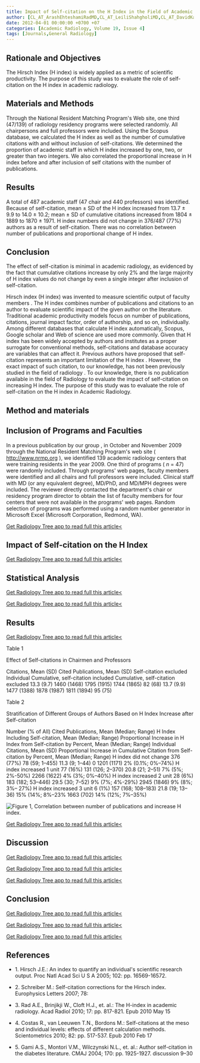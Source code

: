 ```yaml
---
title: Impact of Self-citation on the H Index in the Field of Academic Radiology
author: [CL_AT_ArashEhteshamiRadMD,CL_AT_LeiliShahgholiMD,CL_AT_DavidKallmesMD]
date: 2012-04-01 00:00:00 +0700 +07
categories: [Academic Radiology, Volume 19, Issue 4]
tags: [Journals,General Radiology]
---
```

## Rationale and Objectives

The Hirsch Index (H index) is widely applied as a metric of scientific productivity. The purpose of this study was to evaluate the role of self-citation on the H index in academic radiology.

## Materials and Methods

Through the National Resident Matching Program's Web site, one third (47/139) of radiology residency programs were selected randomly. All chairpersons and full professors were included. Using the Scopus database, we calculated the H index as well as the number of cumulative citations with and without inclusion of self-citations. We determined the proportion of academic staff in which H index increased by one, two, or greater than two integers. We also correlated the proportional increase in H index before and after inclusion of self citations with the number of publications.

## Results

A total of 487 academic staff (47 chair and 440 professors) was identified. Because of self-citation, mean ± SD of the H index increased from 13.7 ± 9.9 to 14.0 ± 10.2; mean ± SD of cumulative citations increased from 1804 ± 1889 to 1870 ± 1971. H index numbers did not change in 376/487 (77%) authors as a result of self-citation. There was no correlation between number of publications and proportional change of H index.

## Conclusion

The effect of self-citation is minimal in academic radiology, as evidenced by the fact that cumulative citations increase by only 2% and the large majority of H index values do not change by even a single integer after inclusion of self-citation.

Hirsch index (H index) was invented to measure scientific output of faculty members . The H index combines number of publications and citations to an author to evaluate scientific impact of the given author on the literature. Traditional academic productivity models focus on number of publications, citations, journal impact factor, order of authorship, and so on, individually. Among different databases that calculate H index automatically, Scopus, Google scholar and Web of science are used more commonly. Given that H index has been widely accepted by authors and institutes as a proper surrogate for conventional methods, self-citations and database accuracy are variables that can affect it. Previous authors have proposed that self-citation represents an important limitation of the H index . However, the exact impact of such citation, to our knowledge, has not been previously studied in the field of radiology . To our knowledge, there is no publication available in the field of Radiology to evaluate the impact of self-citation on increasing H index. The purpose of this study was to evaluate the role of self-citation on the H index in Academic Radiology.

## Method and materials

## Inclusion of Programs and Faculties

In a previous publication by our group , in October and November 2009 through the National Resident Matching Program's web site (  http://www.nrmp.org ), we identified 139 academic radiology centers that were training residents in the year 2009. One third of programs ( _n_ = 47) were randomly included. Through programs' web pages, faculty members were identified and all chairs and full professors were included. Clinical staff with MD (or any equivalent degree), MD/PhD, and MD/MPH degrees were included. The reviewer directly contacted the department's chair or residency program director to obtain the list of faculty members for four centers that were not available in the programs' web pages. Random selection of programs was performed using a random number generator in Microsoft Excel (Microsoft Corporation, Redmond, WA).

[Get Radiology Tree app to read full this article<](https://clinicalpub.com/app)

## Impact of Self-citation on the H Index

[Get Radiology Tree app to read full this article<](https://clinicalpub.com/app)

## Statistical Analysis

[Get Radiology Tree app to read full this article<](https://clinicalpub.com/app)

[Get Radiology Tree app to read full this article<](https://clinicalpub.com/app)

## Results

[Get Radiology Tree app to read full this article<](https://clinicalpub.com/app)

Table 1


Effect of Self-citations in Chairmen and Professors


Citations, Mean (SD) Cited Publications, Mean (SD) Self-citation excluded Individual Cumulative, self-citation included Cumulative, self-citation excluded 13.3 (9.7) 1460 (1468) 1795 (1915) 1744 (1865) 82 (68) 13.7 (9.9) 1477 (1388) 1878 (1987) 1811 (1894) 95 (75)

Table 2


Stratification of Different Groups of Authors Based on H Index Increase after Self-citation


Number (% of All) Cited Publications, Mean (Median; Range) H Index Including Self-citation, Mean (Median; Range) Proportional Increase in H Index from Self-citation by Percent, Mean (Median; Range) Individual Citations, Mean (SD) Proportional Increase in Cumulative Citation from Self-citation by Percent, Mean (Median; Range) H index did not change 376 (77%) 78 (59; 1–455) 11.3 (9; 1–44) 0 1201 (1171) 2% (0.1%; 0%–74%) H index increased 1 unit 77 (16%) 131 (126; 2–370) 20.8 (21; 2–51) 7% (5%; 2%-50%) 2266 (1622) 4% (3%; 0%–40%) H index increased 2 unit 28 (6%) 183 (182; 53–446) 29.5 (30; 7–52) 9% (7%; 4%-29%) 2945 (1846) 9% (8%; 3%– 27%) H index increased 3 unit 6 (1%) 157 (168; 108–183) 21.8 (19; 13–36) 15% (14%; 8%–23% 1663 (702) 14% (12%; 7%–35%)

![Figure 1, Correlation between number of publications and increase H index.](https://storage.googleapis.com/dl.dentistrykey.com/clinical/ImpactofSelfcitationontheHIndexintheFieldofAcademicRadiology/0_1s20S1076633211005952.jpg)

[Get Radiology Tree app to read full this article<](https://clinicalpub.com/app)

## Discussion

[Get Radiology Tree app to read full this article<](https://clinicalpub.com/app)

[Get Radiology Tree app to read full this article<](https://clinicalpub.com/app)

[Get Radiology Tree app to read full this article<](https://clinicalpub.com/app)

## Conclusion

[Get Radiology Tree app to read full this article<](https://clinicalpub.com/app)

[Get Radiology Tree app to read full this article<](https://clinicalpub.com/app)

[Get Radiology Tree app to read full this article<](https://clinicalpub.com/app)

## References

- 1\. Hirsch J.E.: An index to quantify an individual's scientific research output. Proc Natl Acad Sci U S A 2005; 102: pp. 16569-16572.


- 2\. Schreiber M.: Self-citation corrections for the Hirsch index. Europhysics Letters 2007; 78:


- 3\. Rad A.E., Brinjikji W., Cloft H.J., et. al.: The H-index in academic radiology. Acad Radiol 2010; 17: pp. 817-821. Epub 2010 May 15


- 4\. Costas R., van Leeuwen T.N., Bordons M.: Self-citations at the meso and individual levels: effects of different calculation methods. Scientometrics 2010; 82: pp. 517-537. Epub 2010 Feb 17


- 5\. Gami A.S., Montori V.M., Wilczynski N.L., et. al.: Author self-citation in the diabetes literature. CMAJ 2004; 170: pp. 1925-1927. discussion 9–30